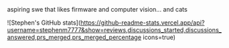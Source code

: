 <div align="left">
aspiring swe that likes firmware and computer vision... and cats

![Stephen's GitHub stats](https://github-readme-stats.vercel.app/api?username=stephenm7777&show=reviews,discussions_started,discussions_answered,prs_merged,prs_merged_percentage icons=true)
</div>
